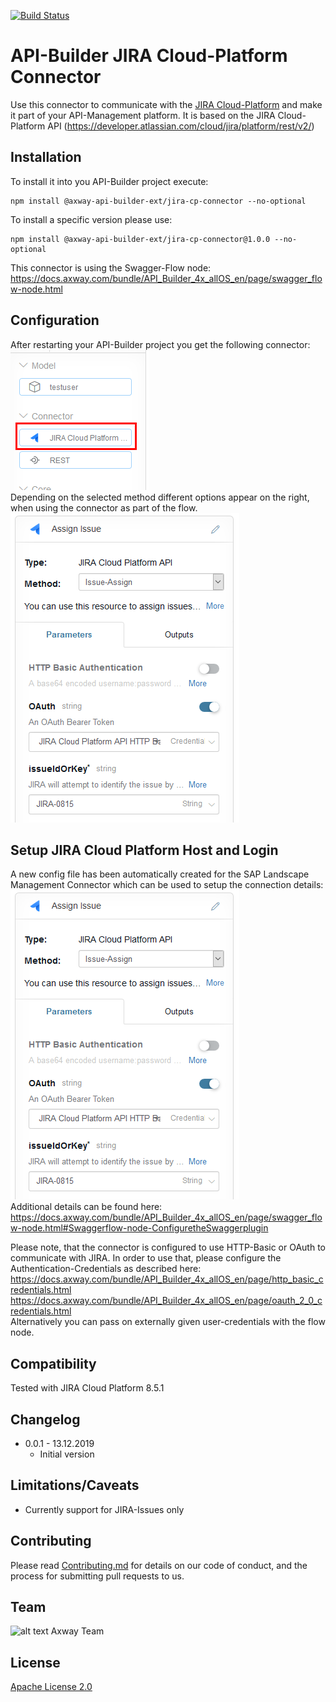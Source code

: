 [![Build Status](https://github.com/Axway-API-Builder-Ext/api-builder-extras/workflows/JIRA%20Cloud-Platform%20Connector%20Tests/badge.svg)](https://github.com/Axway-API-Builder-Ext/api-builder-extras/actions)

# API-Builder JIRA Cloud-Platform Connector

Use this connector to communicate with the [JIRA Cloud-Platform](https://www.atlassian.com/software/jira) and make it part of your API-Management platform. It is based on the JIRA Cloud-Platform API (https://developer.atlassian.com/cloud/jira/platform/rest/v2/)  

## Installation
To install it into you API-Builder project execute:
```npm
npm install @axway-api-builder-ext/jira-cp-connector --no-optional
```
To install a specific version please use:
```npm
npm install @axway-api-builder-ext/jira-cp-connector@1.0.0 --no-optional
```

This connector is using the Swagger-Flow node:  
https://docs.axway.com/bundle/API_Builder_4x_allOS_en/page/swagger_flow-node.html  


## Configuration
After restarting your API-Builder project you get the following connector:  
![JIRA Cloud Platform Connector][jira-connector]   
Depending on the selected method different options appear on the right, when using the connector as part of the flow.   
![JIRA Cloud Platform Connector Settings][jira-connector-settings]   

## Setup JIRA Cloud Platform Host and Login
A new config file has been automatically created for the SAP Landscape Management Connector which can be used to setup the connection details:  
![JIRA Cloud Platform Connector Config][jira-connector-settings]  
Additional details can be found here: https://docs.axway.com/bundle/API_Builder_4x_allOS_en/page/swagger_flow-node.html#Swaggerflow-node-ConfiguretheSwaggerplugin  


Please note, that the connector is configured to use HTTP-Basic or OAuth to communicate with JIRA. In order to use that, please configure the Authentication-Credentials as described here:  
https://docs.axway.com/bundle/API_Builder_4x_allOS_en/page/http_basic_credentials.html  
https://docs.axway.com/bundle/API_Builder_4x_allOS_en/page/oauth_2_0_credentials.html  
Alternatively you can pass on externally given user-credentials with the flow node.

## Compatibility
Tested with JIRA Cloud Platform 8.5.1

## Changelog
- 0.0.1 - 13.12.2019
  - Initial version

## Limitations/Caveats
- Currently support for JIRA-Issues only

## Contributing

Please read [Contributing.md](https://github.com/Axway-API-Management-Plus/Common/blob/master/Contributing.md) for details on our code of conduct, and the process for submitting pull requests to us.  


## Team

![alt text][Axwaylogo] Axway Team

[Axwaylogo]: https://github.com/Axway-API-Management/Common/blob/master/img/AxwayLogoSmall.png  "Axway logo"


## License
[Apache License 2.0](/LICENSE)

[jira-connector]: misc/images/JIRA-CP-Connector.png
[jira-connector-config]: misc/images/JIRA-CP-Connector-Config.png
[jira-connector-settings]: misc/images/JIRA-CP-Connector-Settings.png
